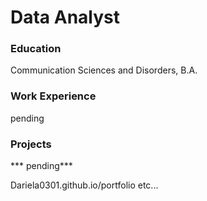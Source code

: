 # Data Analyst

### Education
Communication Sciences and Disorders, B.A. 

### Work Experience
pending 

### Projects 
*** pending***

Dariela0301.github.io/portfolio
etc...
